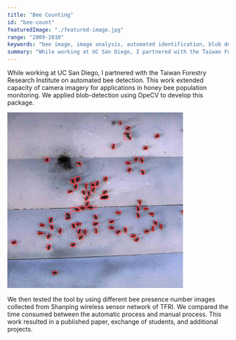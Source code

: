 ```yaml
---
title: "Bee Counting"
id: "bee-count"
featuredImage: "./featured-image.jpg"
range: "2009-2010"
keywords: "bee image, image analysis, automated identification, blob detection"
summary: "While working at UC San Diego, I partnered with the Taiwan Forestry Research Institute on automated bee detection. This work extended capacity of camera imagery for applications in honey bee population monitoring."
---
```


While working at UC San Diego, I partnered with the Taiwan Forestry Research Institute on automated bee detection. This work extended capacity of camera imagery for applications in honey bee population monitoring. We applied blob-detection using OpeCV to develop this package. 


<div class="img-left"><img src="featured-image.jpg" alt="Bee Counting Sample"></div>


We then tested the tool by using different bee presence number images
collected from Shanping wireless sensor network of TFRI. We compared the time
consumed between the automatic process and manual process. This work resulted in a published paper, exchange of students, and additional projects.
